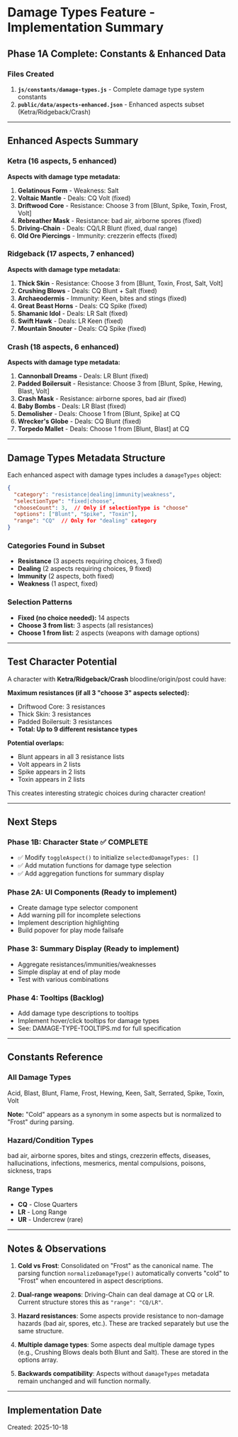 # Damage Types Feature - Implementation Summary

## Phase 1A Complete: Constants & Enhanced Data

### Files Created

1. **`js/constants/damage-types.js`** - Complete damage type system constants
2. **`public/data/aspects-enhanced.json`** - Enhanced aspects subset (Ketra/Ridgeback/Crash)

---

## Enhanced Aspects Summary

### Ketra (16 aspects, 5 enhanced)

**Aspects with damage type metadata:**
1. **Gelatinous Form** - Weakness: Salt
2. **Voltaic Mantle** - Deals: CQ Volt (fixed)
3. **Driftwood Core** - Resistance: Choose 3 from [Blunt, Spike, Toxin, Frost, Volt]
4. **Rebreather Mask** - Resistance: bad air, airborne spores (fixed)
5. **Driving-Chain** - Deals: CQ/LR Blunt (fixed, dual range)
6. **Old Ore Piercings** - Immunity: crezzerin effects (fixed)

### Ridgeback (17 aspects, 7 enhanced)

**Aspects with damage type metadata:**
1. **Thick Skin** - Resistance: Choose 3 from [Blunt, Toxin, Frost, Salt, Volt]
2. **Crushing Blows** - Deals: CQ Blunt + Salt (fixed)
3. **Archaeodermis** - Immunity: Keen, bites and stings (fixed)
4. **Great Beast Horns** - Deals: CQ Spike (fixed)
5. **Shamanic Idol** - Deals: LR Salt (fixed)
6. **Swift Hawk** - Deals: LR Keen (fixed)
7. **Mountain Snouter** - Deals: CQ Spike (fixed)

### Crash (18 aspects, 6 enhanced)

**Aspects with damage type metadata:**
1. **Cannonball Dreams** - Deals: LR Blunt (fixed)
2. **Padded Boilersuit** - Resistance: Choose 3 from [Blunt, Spike, Hewing, Blast, Volt]
3. **Crash Mask** - Resistance: airborne spores, bad air (fixed)
4. **Baby Bombs** - Deals: LR Blast (fixed)
5. **Demolisher** - Deals: Choose 1 from [Blunt, Spike] at CQ
6. **Wrecker's Globe** - Deals: CQ Blunt (fixed)
7. **Torpedo Mallet** - Deals: Choose 1 from [Blunt, Blast] at CQ

---

## Damage Types Metadata Structure

Each enhanced aspect with damage types includes a `damageTypes` object:

```json
{
  "category": "resistance|dealing|immunity|weakness",
  "selectionType": "fixed|choose",
  "chooseCount": 3,  // Only if selectionType is "choose"
  "options": ["Blunt", "Spike", "Toxin"],
  "range": "CQ"  // Only for "dealing" category
}
```

### Categories Found in Subset

- **Resistance** (3 aspects requiring choices, 3 fixed)
- **Dealing** (2 aspects requiring choices, 9 fixed)
- **Immunity** (2 aspects, both fixed)
- **Weakness** (1 aspect, fixed)

### Selection Patterns

- **Fixed (no choice needed):** 14 aspects
- **Choose 3 from list:** 3 aspects (all resistances)
- **Choose 1 from list:** 2 aspects (weapons with damage options)

---

## Test Character Potential

A character with **Ketra/Ridgeback/Crash** bloodline/origin/post could have:

**Maximum resistances (if all 3 "choose 3" aspects selected):**
- Driftwood Core: 3 resistances
- Thick Skin: 3 resistances
- Padded Boilersuit: 3 resistances
- **Total: Up to 9 different resistance types**

**Potential overlaps:**
- Blunt appears in all 3 resistance lists
- Volt appears in 2 lists
- Spike appears in 2 lists
- Toxin appears in 2 lists

This creates interesting strategic choices during character creation!

---

## Next Steps

### Phase 1B: Character State ✅ COMPLETE
- ✅ Modify `toggleAspect()` to initialize `selectedDamageTypes: []`
- ✅ Add mutation functions for damage type selection
- ✅ Add aggregation functions for summary display

### Phase 2A: UI Components (Ready to implement)
- Create damage type selector component
- Add warning pill for incomplete selections
- Implement description highlighting
- Build popover for play mode failsafe

### Phase 3: Summary Display (Ready to implement)
- Aggregate resistances/immunities/weaknesses
- Simple display at end of play mode
- Test with various combinations

### Phase 4: Tooltips (Backlog)
- Add damage type descriptions to tooltips
- Implement hover/click tooltips for damage types
- See: DAMAGE-TYPE-TOOLTIPS.md for full specification

---

## Constants Reference

### All Damage Types
Acid, Blast, Blunt, Flame, Frost, Hewing, Keen, Salt, Serrated, Spike, Toxin, Volt

**Note:** "Cold" appears as a synonym in some aspects but is normalized to "Frost" during parsing.

### Hazard/Condition Types
bad air, airborne spores, bites and stings, crezzerin effects, diseases, hallucinations, infections, mesmerics, mental compulsions, poisons, sickness, traps

### Range Types
- **CQ** - Close Quarters
- **LR** - Long Range
- **UR** - Undercrew (rare)

---

## Notes & Observations

1. **Cold vs Frost**: Consolidated on "Frost" as the canonical name. The parsing function `normalizeDamageType()` automatically converts "cold" to "Frost" when encountered in aspect descriptions.

2. **Dual-range weapons**: Driving-Chain can deal damage at CQ or LR. Current structure stores this as `"range": "CQ/LR"`.

3. **Hazard resistances**: Some aspects provide resistance to non-damage hazards (bad air, spores, etc.). These are tracked separately but use the same structure.

4. **Multiple damage types**: Some aspects deal multiple damage types (e.g., Crushing Blows deals both Blunt and Salt). These are stored in the options array.

5. **Backwards compatibility**: Aspects without `damageTypes` metadata remain unchanged and will function normally.

---

## Implementation Date
Created: 2025-10-18
